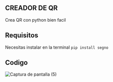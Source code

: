 ## CREADOR DE QR

Crea QR con python bien facil

## Requisitos

Necesitas instalar en la terminal `pip install segno`

## Codigo

![Captura de pantalla (5)](https://github.com/Geko222/creador-de-QR/assets/110772386/d8dc9e19-4683-493f-ac35-c942c6b3fe93)
